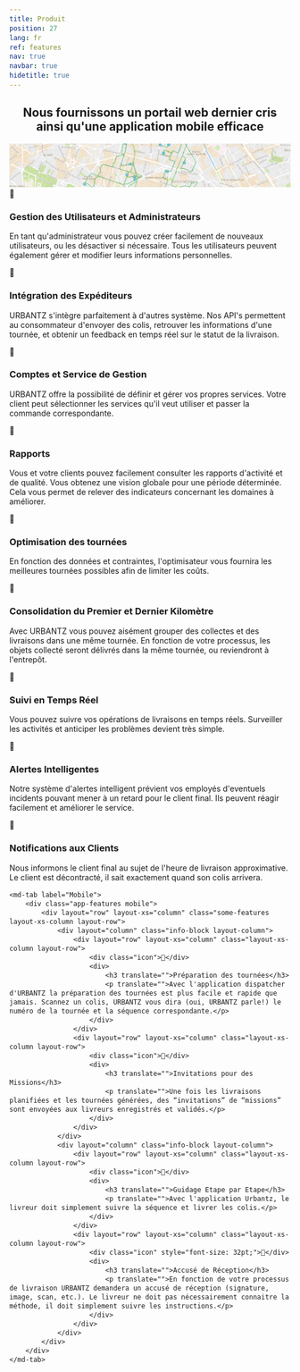```yaml
---
title: Produit
position: 27
lang: fr
ref: features
nav: true
navbar: true
hidetitle: true
---
```


<h2 align="center">Nous fournissons un portail web dernier cris ainsi qu'une application mobile efficace</h2>
<img src="/img/product.png">
<md-tabs md-dynamic-height md-center-tabs md-border-bottom>
    <md-tab label="Web">
        <div class="app-features">
            <div layout="row" layout-xs="column" class="some-features layout-xs-column layout-row">
                <div layout="column" class="info-block layout-column">
                    <div layout="row" layout-xs="column" class="layout-xs-column layout-row">
                        <div class="icon"></div>
                        <div>
                            <h3 translate="">Gestion des Utilisateurs et Administrateurs</h3>
                            <p translate="">En tant qu'administrateur vous pouvez créer facilement de nouveaux utilisateurs, ou les désactiver si nécessaire.  Tous les utilisateurs peuvent également gérer et modifier leurs informations personnelles.</p>
                        </div>
                    </div>
                    <div layout="row" layout-xs="column" class="layout-xs-column layout-row">
                        <div class="icon"></div>
                        <div>
                            <h3 translate="">Intégration des Expéditeurs</h3>
                            <p translate="">URBANTZ s'intègre parfaitement à d'autres système. Nos API's permettent au consommateur d'envoyer des colis, retrouver les informations d'une tournée, et obtenir un feedback en temps réel sur le statut de la livraison.</p>
                        </div>
                    </div>
                    <div layout="row" layout-xs="column" class="layout-xs-column layout-row">
                        <div class="icon"></div>
                        <div>
                            <h3 translate="">Comptes et Service de Gestion</h3>
                            <p translate="">URBANTZ offre la possibilité de définir et gérer vos propres services. Votre client peut sélectionner les services qu'il veut utiliser et passer la commande correspondante.</p>
                        </div>
                    </div>
                    <div layout="row" layout-xs="column" class="layout-xs-column layout-row">
                        <div class="icon"></div>
                        <div>
                            <h3 translate="">Rapports</h3>
                            <p translate="">Vous et votre clients pouvez facilement consulter les rapports d'activité et de qualité. Vous obtenez une vision globale pour une période déterminée. Cela vous permet de relever des indicateurs concernant les domaines à améliorer.</p>
                        </div>
                    </div>
                </div>
                <div layout="column" class="info-block layout-column">
                    <div layout="row" layout-xs="column" class="layout-xs-column layout-row">
                        <div class="icon"></div>
                        <div>
                            <h3 translate="">Optimisation des tournées</h3>
                            <p translate="">En fonction des données et contraintes, l'optimisateur vous fournira les meilleures tournées possibles afin de limiter les coûts.</p>
                        </div>
                    </div>
                    <div layout="row" layout-xs="column" class="layout-xs-column layout-row">
                        <div class="icon"></div>
                        <div>
                            <h3 translate="">Consolidation du Premier et Dernier Kilomètre</h3>
                            <p translate="">Avec URBANTZ vous pouvez aisément grouper des collectes et des livraisons dans une même tournée.  En fonction de votre processus, les objets collecté seront délivrés dans la même tournée, ou reviendront à l'entrepôt.</p>
                        </div>
                    </div>
                    <div layout="row" layout-xs="column" class="layout-xs-column layout-row">
                        <div class="icon"></div>
                        <div>
                            <h3 translate="">Suivi en Temps Réel</h3>
                            <p translate="">Vous pouvez suivre vos opérations de livraisons en temps réels. Surveiller les activités et anticiper les problèmes devient très simple.</p>
                        </div>
                    </div>
                    <div layout="row" layout-xs="column" class="layout-xs-column layout-row">
                        <div class="icon"></div>
                        <div>
                            <h3 translate="">Alertes Intelligentes</h3>
                            <p translate="">Notre système d'alertes intelligent prévient vos employés d'eventuels incidents pouvant mener à un retard pour le client final. Ils peuvent réagir facilement et améliorer le service.</p>
                        </div>
                    </div>
                    <div layout="row" layout-xs="column" class="layout-xs-column layout-row">
                        <div class="icon"></div>
                        <div>
                            <h3 translate="">Notifications aux Clients</h3>
                            <p translate="">Nous informons le client final au sujet de l'heure de livraison approximative. Le client est décontracté, il sait exactement quand son colis arrivera.</p>
                        </div>
                    </div>
                </div>
            </div>
        </div>
    </md-tab>

    <md-tab label="Mobile">
        <div class="app-features mobile">
            <div layout="row" layout-xs="column" class="some-features layout-xs-column layout-row">
                <div layout="column" class="info-block layout-column">
                    <div layout="row" layout-xs="column" class="layout-xs-column layout-row">
                        <div class="icon"></div>
                        <div>
                            <h3 translate="">Préparation des tournées</h3>
                            <p translate="">Avec l'application dispatcher d'URBANTZ la préparation des tournées est plus facile et rapide que jamais. Scannez un colis, URBANTZ vous dira (oui, URBANTZ parle!) le numéro de la tournée et la séquence correspondante.</p>
                        </div>
                    </div>
                    <div layout="row" layout-xs="column" class="layout-xs-column layout-row">
                        <div class="icon"></div>
                        <div>
                            <h3 translate="">Invitations pour des Missions</h3>
                            <p translate="">Une fois les livraisons planifiées et les tournées générées, des “invitations” de “missions” sont envoyées aux livreurs enregistrés et validés.</p>
                        </div>
                    </div>
                </div>
                <div layout="column" class="info-block layout-column">
                    <div layout="row" layout-xs="column" class="layout-xs-column layout-row">
                        <div class="icon"></div>
                        <div>
                            <h3 translate="">Guidage Etape par Etape</h3>
                            <p translate="">Avec l'application Urbantz, le livreur doit simplement suivre la séquence et livrer les colis.</p>
                        </div>
                    </div>
                    <div layout="row" layout-xs="column" class="layout-xs-column layout-row">
                        <div class="icon" style="font-size: 32pt;"></div>
                        <div>
                            <h3 translate="">Accusé de Réception</h3>
                            <p translate="">En fonction de votre processus de livraison URBANTZ demandera un accusé de réception (signature, image, scan, etc.). Le livreur ne doit pas nécessairement connaitre la méthode, il doit simplement suivre les instructions.</p>
                        </div>
                    </div>
                </div>
            </div>
        </div>
    </md-tab>
</md-tabs>